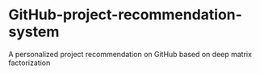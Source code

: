 # GitHub-project-recommendation-system
A personalized project recommendation on GitHub based on deep matrix factorization
